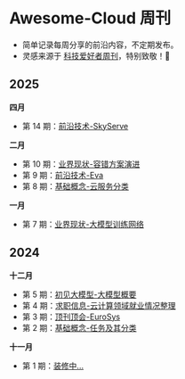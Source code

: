 # Awesome-Cloud 周刊

* 简单记录每周分享的前沿内容，不定期发布。
* 灵感来源于 [科技爱好者周刊](https://github.com/ruanyf/weekly)，特别致敬！🫡

## 2025

**四月**
* 第 14 期：[前沿技术-SkyServe](docs/issue-14.md)

**二月**
* 第 10 期：[业界现状-容错方案演进](docs/issue-10.md)
* 第 9 期：[前沿技术-Eva](docs/issue-9.md)
* 第 8 期：[基础概念-云服务分类](docs/issue-8.md)

**一月**
* 第 7 期：[业界现状-大模型训练网络](docs/issue-7.md)

## 2024

**十二月**
* 第 5 期：[初见大模型-大模型概要](docs/issue-5.md)
* 第 4 期：[求职信息-云计算领域就业情况整理](docs/issue-4.md)
* 第 3 期：[顶刊顶会-EuroSys](docs/issue-3.md)
* 第 2 期：[基础概念-任务及其分类](docs/issue-2.md)

**十一月**
* 第 1 期：[装修中...](docs/issue-1.md)
